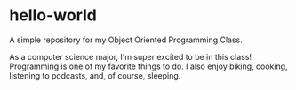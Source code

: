 # hello-world
A simple repository for my Object Oriented Programming Class.

As a computer science major, I'm super excited to be in this class! Programming is one of my favorite things to do. I also enjoy biking, cooking, listening to podcasts, and, of course, sleeping.
